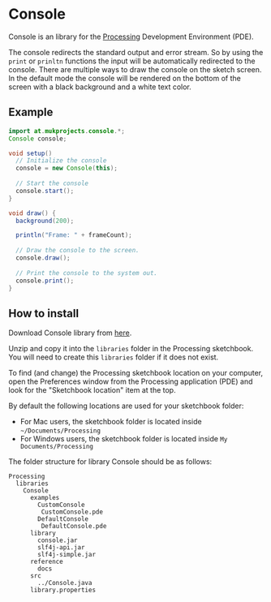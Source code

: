 # Console

Console is an library for the [Processing](http://processing.org/) Development Environment (PDE).

The console redirects the standard output and error stream. So by using the `print` or `prinltn` functions the input will be automatically redirected to the console. There are multiple ways to draw the console on the sketch screen. In the default mode the console will be rendered on the bottom of the screen with a black background and a white text color.

## Example

```java
import at.mukprojects.console.*;
Console console;

void setup()
  // Initialize the console 
  console = new Console(this);
  
  // Start the console
  console.start();
}

void draw() {
  background(200);

  println("Frame: " + frameCount);
  
  // Draw the console to the screen.
  console.draw();
  
  // Print the console to the system out.
  console.print();
}
```

## How to install

Download Console library from [here](https://github.com/keshrath/Console/blob/master/distribution/Console/download/Console.zip?raw=true).

Unzip and copy it into the `libraries` folder in the Processing sketchbook. You will need to create this `libraries` folder if it does not exist.

To find (and change) the Processing sketchbook location on your computer, open the Preferences window from the Processing application (PDE) and look for the "Sketchbook location" item at the top.

By default the following locations are used for your sketchbook folder: 
  * For Mac users, the sketchbook folder is located inside `~/Documents/Processing` 
  * For Windows users, the sketchbook folder is located inside `My Documents/Processing`

The folder structure for library Console should be as follows:

```
Processing
  libraries
    Console
      examples
      	CustomConsole
      	 CustomConsole.pde
      	DefaultConsole
      	 DefaultConsole.pde
      library
        console.jar
        slf4j-api.jar
        slf4j-simple.jar
      reference
        docs
      src
      	../Console.java
      library.properties
```
